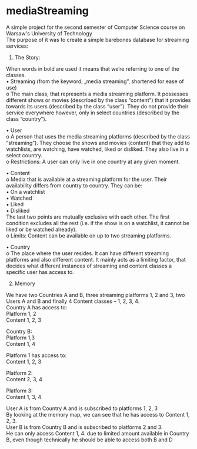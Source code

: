 # mediaStreaming
A simple project for the second semester of Computer Science course on Warsaw's University of Technology  
The purpose of it was to create a simple barebones database for streaming services:
1. The Story:
   
When words in bold are used it means that we’re referring to one of the classes.  
• Streaming (from the keyword, „media streaming”, shortened for ease of use)  
	  o The main class, that represents a media streaming platform. It possesses 
	  different shows or movies (described by the class “content”) that it provides 
	  towards its users (described by the class “user”). They do not provide their 
	  service everywhere however, only in select countries (described by the class 
	  “country”).  
	 
• User  
o A person that uses the media streaming platforms (described by the class 
“streaming”). They choose the shows and movies (content) that they add to 
watchlists, are watching, have watched, liked or disliked. They also live in a 
select country.  
o Restrictions: A user can only live in one country at any given moment.

• Content  
o Media that is available at a streaming platform for the user. Their availability 
differs from country to country. They can be:  
▪ On a watchlist  
▪ Watched  
▪ Liked  
▪ Disliked  
The last two points are mutually exclusive with each other. The first condition 
excludes all the rest (i.e. if the show is on a watchlist, it cannot be liked or be 
watched already).  
o Limits: Content can be available on up to two streaming platforms.  

• Country  
o The place where the user resides. It can have different streaming platforms 
and also different content. It mainly acts as a limiting factor, that decides 
what different instances of streaming and content classes a specific user
has access to.  

2. Memory

We have two Countries A and B, three streaming platforms 1, 2 and 3, two Users A and B and finally 4 Content classes – 1, 2, 3, 4.  
Country A has access to:  
Platform 1, 2  
Content 1, 2, 3  

Country B:  
Platform 1,3  
Content 1, 4  

Platform 1 has access to:  
Content 1, 2, 3  

Platform 2:  
Content 2, 3, 4

Platform 3:  
Content 1, 3, 4

User A is from Country A and is subscribed to platforms 1, 2, 3  
By looking at the memory map, we can see that he has access to Content 1, 2, 3.  
User B is from Country B and is subscribed to platforms 2 and 3.  
He can only access Content 1, 4. due to limited amount available in Country B, even 
though technically he should be able to access both B and D
